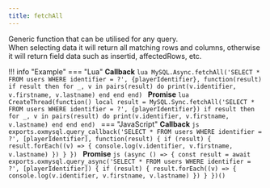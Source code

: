```yaml
---
title: fetchAll
---
```

Generic function that can be utilised for any query.  
When selecting data it will return all matching rows and columns, otherwise it will return field data such as insertid, affectedRows, etc.

!!! info "Example"
	=== "Lua"
		**Callback**
		```lua
		MySQL.Async.fetchAll('SELECT * FROM users WHERE identifier = ?', {playerIdentifier}, function(result)
			if result then
				for _, v in pairs(result) do
					print(v.identifier, v.firstname, v.lastname)
				end
			end
		end)
		```
		**Promise**
		```lua
		CreateThread(function()
			local result = MySQL.Sync.fetchAll('SELECT * FROM users WHERE identifier = ?', {playerIdentifier})
			if result then
				for _, v in pairs(result) do
					print(v.identifier, v.firstname, v.lastname)
				end
			end
		end)
		```
	=== "JavaScript"
		**Callback**
		```js
		exports.oxmysql.query_callback('SELECT * FROM users WHERE identifier = ?', [playerIdentifier], function(result) {
		  if (result) {
		    result.forEach((v) => {
		      console.log(v.identifier, v.firstname, v.lastname)
			})
		  }
		})
		```
		**Promise**
		```js
		(async () => {
		  const result = await exports.oxmysql.query_async('SELECT * FROM users WHERE identifier = ?', [playerIdentifier]) {
		  if (result) {
		    result.forEach((v) => {
		      console.log(v.identifier, v.firstname, v.lastname)
		    })
		  }
		})()
		```